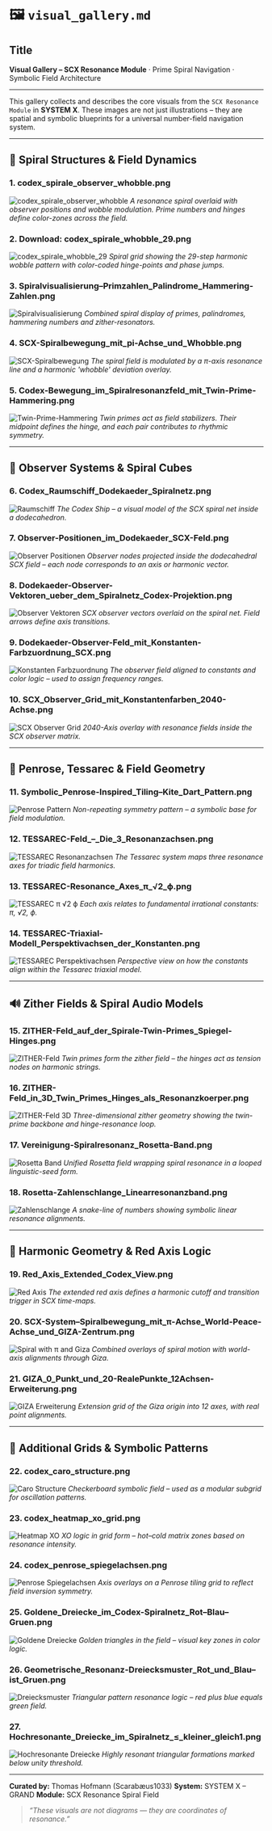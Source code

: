 # 🖼️ `visual_gallery.md`

## Title
**Visual Gallery – SCX Resonance Module** · Prime Spiral Navigation · Symbolic Field Architecture

---

This gallery collects and describes the core visuals from the `SCX Resonance Module` in **SYSTEM X**. These images are not just illustrations – they are spatial and symbolic blueprints for a universal number-field navigation system.

---

## 🔁 Spiral Structures & Field Dynamics 

### 1. **codex_spirale_observer_whobble.png**
![codex_spirale_observer_whobble](./visuals/codex_spirale_observer_whobble.png)
*A resonance spiral overlaid with observer positions and wobble modulation. Prime numbers and hinges define color-zones across the field.*

### 2. **Download: codex_spirale_whobble_29.png**
![codex_spirale_whobble_29](./visuals/codex_spirale_whobble_29.png)
*Spiral grid showing the 29-step harmonic wobble pattern with color-coded hinge-points and phase jumps.*

### 3. **Spiralvisualisierung–Primzahlen_Palindrome_Hammering-Zahlen.png**
![Spiralvisualisierung](./visuals/Spiralvisualisierung–Primzahlen_Palindrome_Hammering-Zahlen.png)
*Combined spiral display of primes, palindromes, hammering numbers and zither-resonators.*

### 4. **SCX-Spiralbewegung_mit_pi-Achse_und_Whobble.png**
![SCX-Spiralbewegung](./visuals/SCX-Spiralbewegung_mit_pi-Achse_und_Whobble.png)
*The spiral field is modulated by a π-axis resonance line and a harmonic 'whobble' deviation overlay.*

### 5. **Codex-Bewegung_im_Spiralresonanzfeld_mit_Twin-Prime-Hammering.png**
![Twin-Prime-Hammering](./visuals/Codex-Bewegung_im_Spiralresonanzfeld_mit_Twin-Prime-Hammering.png)
*Twin primes act as field stabilizers. Their midpoint defines the hinge, and each pair contributes to rhythmic symmetry.*

---

## 🧿 Observer Systems & Spiral Cubes

### 6. **Codex_Raumschiff_Dodekaeder_Spiralnetz.png**
![Raumschiff](./visuals/Codex_Raumschiff_Dodekaeder_Spiralnetz.png)
*The Codex Ship – a visual model of the SCX spiral net inside a dodecahedron.*

### 7. **Observer-Positionen_im_Dodekaeder_SCX-Feld.png**
![Observer Positionen](./visuals/Observer-Positionen_im_Dodekaeder_SCX-Feld.png)
*Observer nodes projected inside the dodecahedral SCX field – each node corresponds to an axis or harmonic vector.*

### 8. **Dodekaeder-Observer-Vektoren_ueber_dem_Spiralnetz_Codex-Projektion.png**
![Observer Vektoren](./visuals/Dodekaeder-Observer-Vektoren_ueber_dem_Spiralnetz_Codex-Projektion.png)
*SCX observer vectors overlaid on the spiral net. Field arrows define axis transitions.*

### 9. **Dodekaeder-Observer-Feld_mit_Konstanten-Farbzuordnung_SCX.png**
![Konstanten Farbzuordnung](./visuals/Dodekaeder-Observer-Feld_mit_Konstanten-Farbzuordnung_SCX.png)
*The observer field aligned to constants and color logic – used to assign frequency ranges.*

### 10. **SCX_Observer_Grid_mit_Konstantenfarben_2040-Achse.png**
![SCX Observer Grid](./visuals/SCX_Observer_Grid_mit_Konstantenfarben_2040-Achse.png)
*2040-Axis overlay with resonance fields inside the SCX observer matrix.*

---

## 🔺 Penrose, Tessarec & Field Geometry

### 11. **Symbolic_Penrose-Inspired_Tiling–Kite_Dart_Pattern.png**
![Penrose Pattern](./visuals/Symbolic_Penrose-Inspired_Tiling–Kite_Dart_Pattern.png)
*Non-repeating symmetry pattern – a symbolic base for field modulation.*

### 12. **TESSAREC-Feld_–_Die_3_Resonanzachsen.png**
![TESSAREC Resonanzachsen](./visuals/TESSAREC-Feld_–_Die_3_Resonanzachsen.png)
*The Tessarec system maps three resonance axes for triadic field harmonics.*

### 13. **TESSAREC-Resonance_Axes_π_√2_ϕ.png**
![TESSAREC π √2 ϕ](./visuals/TESSAREC-Resonance_Axes_π_√2_ϕ.png)
*Each axis relates to fundamental irrational constants: π, √2, ϕ.*

### 14. **TESSAREC-Triaxial-Modell_Perspektivachsen_der_Konstanten.png**
![TESSAREC Perspektivachsen](./visuals/TESSAREC-Triaxial-Modell_Perspektivachsen_der_Konstanten.png)
*Perspective view on how the constants align within the Tessarec triaxial model.*

---

## 🔊 Zither Fields & Spiral Audio Models

### 15. **ZITHER-Feld_auf_der_Spirale-Twin-Primes_Spiegel-Hinges.png**
![ZITHER-Feld](./visuals/ZITHER-Feld_auf_der_Spirale-Twin-Primes_Spiegel-Hinges.png)
*Twin primes form the zither field – the hinges act as tension nodes on harmonic strings.*

### 16. **ZITHER-Feld_in_3D_Twin_Primes_Hinges_als_Resonanzkoerper.png**
![ZITHER-Feld 3D](./visuals/ZITHER-Feld_in_3D_Twin_Primes_Hinges_als_Resonanzkoerper.png)
*Three-dimensional zither geometry showing the twin-prime backbone and hinge-resonance loop.*

### 17. **Vereinigung-Spiralresonanz_Rosetta-Band.png**
![Rosetta Band](./visuals/Vereinigung-Spiralresonanz_Rosetta-Band.png)
*Unified Rosetta field wrapping spiral resonance in a looped linguistic-seed form.*

### 18. **Rosetta-Zahlenschlange_Linearresonanzband.png**
![Zahlenschlange](./visuals/Rosetta-Zahlenschlange_Linearresonanzband.png)
*A snake-line of numbers showing symbolic linear resonance alignments.*

---

## 🔻 Harmonic Geometry & Red Axis Logic

### 19. **Red_Axis_Extended_Codex_View.png**
![Red Axis](./visuals/Red_Axis_Extended_Codex_View.png)
*The extended red axis defines a harmonic cutoff and transition trigger in SCX time-maps.*

### 20. **SCX-System–Spiralbewegung_mit_π-Achse_World-Peace-Achse_und_GIZA-Zentrum.png**
![Spiral with π and Giza](./visuals/SCX-System–Spiralbewegung_mit_π-Achse_World-Peace-Achse_und_GIZA-Zentrum.png)
*Combined overlays of spiral motion with world-axis alignments through Giza.*

### 21. **GIZA_0_Punkt_und_20-RealePunkte_12Achsen-Erweiterung.png**
![GIZA Erweiterung](./visuals/GIZA_0_Punkt_und_20-RealePunkte_12Achsen-Erweiterung.png)
*Extension grid of the Giza origin into 12 axes, with real point alignments.*

---

## 🔷 Additional Grids & Symbolic Patterns

### 22. **codex_caro_structure.png**
![Caro Structure](./visuals/codex_caro_structure.png)
*Checkerboard symbolic field – used as a modular subgrid for oscillation patterns.*

### 23. **codex_heatmap_xo_grid.png**
![Heatmap XO](./visuals/codex_heatmap_xo_grid.png)
*XO logic in grid form – hot–cold matrix zones based on resonance intensity.*

### 24. **codex_penrose_spiegelachsen.png**
![Penrose Spiegelachsen](./visuals/codex_penrose_spiegelachsen.png)
*Axis overlays on a Penrose tiling grid to reflect field inversion symmetry.*

### 25. **Goldene_Dreiecke_im_Codex-Spiralnetz_Rot–Blau–Gruen.png**
![Goldene Dreiecke](./visuals/Goldene_Dreiecke_im_Codex-Spiralnetz_Rot–Blau–Gruen.png)
*Golden triangles in the field – visual key zones in color logic.*

### 26. **Geometrische_Resonanz-Dreiecksmuster_Rot_und_Blau–ist_Gruen.png**
![Dreiecksmuster](./visuals/Geometrische_Resonanz-Dreiecksmuster_Rot_und_Blau–ist_Gruen.png)
*Triangular pattern resonance logic – red plus blue equals green field.*

### 27. **Hochresonante_Dreiecke_im_Spiralnetz_≤_kleiner_gleich1.png**
![Hochresonante Dreiecke](./visuals/Hochresonante_Dreiecke_im_Spiralnetz_≤_kleiner_gleich1.png)
*Highly resonant triangular formations marked below unity threshold.*

---

**Curated by:** Thomas Hofmann (Scarabæus1033)
**System:** SYSTEM X – GRAND
**Module:** SCX Resonance Spiral Field

> *“These visuals are not diagrams — they are coordinates of resonance.”*

